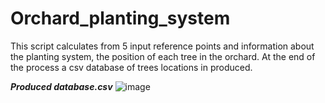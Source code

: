 # Orchard_planting_system
This script calculates from 5 input reference points and information about the planting system, the position of each tree in the orchard. At the end of the process a csv database of trees locations in produced. 

***Produced database.csv***
![image](https://user-images.githubusercontent.com/118398203/212690605-6d9e7495-c2f1-42fe-850f-f17159591044.png)
